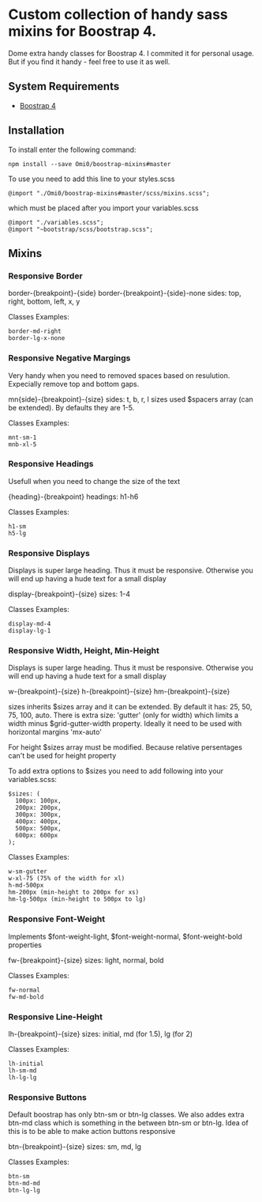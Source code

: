 # Custom collection of handy sass mixins for Boostrap 4.

Dome extra handy classes for Boostrap 4. I commited it for personal usage. But if you find it handy - feel free to use it as well.

## System Requirements

* [Boostrap 4](https://github.com/twbs/bootstrap)


## Installation

To install enter the following command:

```
npm install --save Omi0/boostrap-mixins#master
```

To use you need to add this line to your styles.scss

```
@import "./Omi0/boostrap-mixins#master/scss/mixins.scss";
```

which must be placed after you import your variables.scss

```
@import "./variables.scss";
@import "~bootstrap/scss/bootstrap.scss";

```

## Mixins

### Responsive Border

border-{breakpoint}-{side}
border-{breakpoint}-{side}-none
sides: top, right, bottom, left, x, y

Classes Examples:

```
border-md-right
border-lg-x-none
```

### Responsive Negative Margings

Very handy when you need to removed spaces based on resulution. Expecially remove top and bottom gaps.

mn{side}-{breakpoint}-{size}
sides: t, b, r, l
sizes used $spacers array (can be extended). By defaults they are 1-5.

Classes Examples:

```
mnt-sm-1
mnb-xl-5
```

### Responsive Headings

Usefull when you need to change the size of the text

{heading}-{breakpoint}
headings: h1-h6

Classes Examples:

```
h1-sm
h5-lg
```

### Responsive Displays

Displays is super large heading. Thus it must be responsive. Otherwise you will end up having a hude text for a small display

display-{breakpoint}-{size}
sizes: 1-4

Classes Examples:

```
display-md-4
display-lg-1
```

### Responsive Width, Height, Min-Height

Displays is super large heading. Thus it must be responsive. Otherwise you will end up having a hude text for a small display

w-{breakpoint}-{size}
h-{breakpoint}-{size}
hm-{breakpoint}-{size}

sizes inherits $sizes array and it can be extended. By default it has: 25, 50, 75, 100, auto. There is extra size: 'gutter' (only for width) which limits a width minus $grid-gutter-width property. Ideally it need to be used with horizontal margins 'mx-auto'

For height $sizes array must be modified. Because relative persentages can't be used for height property

To add extra options to $sizes you need to add following into your variables.scss:

```
$sizes: (
  100px: 100px,
  200px: 200px,
  300px: 300px,
  400px: 400px,
  500px: 500px,
  600px: 600px
);
```

Classes Examples:

```
w-sm-gutter
w-xl-75 (75% of the width for xl)
h-md-500px
hm-200px (min-height to 200px for xs)
hm-lg-500px (min-height to 500px to lg)
```

### Responsive Font-Weight

Implements $font-weight-light, $font-weight-normal, $font-weight-bold properties

fw-{breakpoint}-{size}
sizes: light, normal, bold

Classes Examples:

```
fw-normal
fw-md-bold
```

### Responsive Line-Height

lh-{breakpoint}-{size}
sizes: initial, md (for 1.5), lg (for 2)

Classes Examples:

```
lh-initial
lh-sm-md
lh-lg-lg
```

### Responsive Buttons

Default boostrap has only btn-sm or btn-lg classes. We also addes extra btn-md class which is something in the between btn-sm or btn-lg.
Idea of this is to be able to make action buttons responsive

btn-{breakpoint}-{size}
sizes: sm, md, lg

Classes Examples:

```
btn-sm
btn-md-md
btn-lg-lg
```
